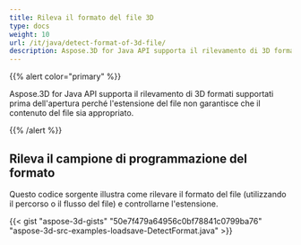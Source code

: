 ```yaml
---
title: Rileva il formato del file 3D
type: docs
weight: 10
url: /it/java/detect-format-of-3d-file/
description: Aspose.3D for Java API supporta il rilevamento di 3D formati supportati prima dell'apertura perché l'estensione del file non garantisce che il contenuto del file sia appropriato.
---
```

{{% alert color="primary" %}} 

Aspose.3D for Java API supporta il rilevamento di 3D formati supportati prima dell'apertura perché l'estensione del file non garantisce che il contenuto del file sia appropriato.

{{% /alert %}} 
##  **Rileva il campione di programmazione del formato**
Questo codice sorgente illustra come rilevare il formato del file (utilizzando il percorso o il flusso del file) e controllarne l'estensione.

{{< gist "aspose-3d-gists" "50e7f479a64956c0bf78841c0799ba76" "aspose-3d-src-examples-loadsave-DetectFormat.java" >}}




